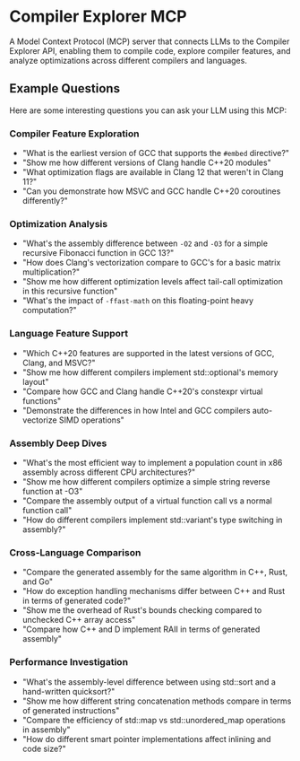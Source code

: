 # Compiler Explorer MCP

A Model Context Protocol (MCP) server that connects LLMs to the Compiler Explorer API, enabling them to compile code, explore compiler features, and analyze optimizations across different compilers and languages.

## Example Questions

Here are some interesting questions you can ask your LLM using this MCP:

### Compiler Feature Exploration
- "What is the earliest version of GCC that supports the `#embed` directive?"
- "Show me how different versions of Clang handle C++20 modules"
- "What optimization flags are available in Clang 12 that weren't in Clang 11?"
- "Can you demonstrate how MSVC and GCC handle C++20 coroutines differently?"

### Optimization Analysis
- "What's the assembly difference between `-O2` and `-O3` for a simple recursive Fibonacci function in GCC 13?"
- "How does Clang's vectorization compare to GCC's for a basic matrix multiplication?"
- "Show me how different optimization levels affect tail-call optimization in this recursive function"
- "What's the impact of `-ffast-math` on this floating-point heavy computation?"

### Language Feature Support
- "Which C++20 features are supported in the latest versions of GCC, Clang, and MSVC?"
- "Show me how different compilers implement std::optional's memory layout"
- "Compare how GCC and Clang handle C++20's constexpr virtual functions"
- "Demonstrate the differences in how Intel and GCC compilers auto-vectorize SIMD operations"

### Assembly Deep Dives
- "What's the most efficient way to implement a population count in x86 assembly across different CPU architectures?"
- "Show me how different compilers optimize a simple string reverse function at -O3"
- "Compare the assembly output of a virtual function call vs a normal function call"
- "How do different compilers implement std::variant's type switching in assembly?"

### Cross-Language Comparison
- "Compare the generated assembly for the same algorithm in C++, Rust, and Go"
- "How do exception handling mechanisms differ between C++ and Rust in terms of generated code?"
- "Show me the overhead of Rust's bounds checking compared to unchecked C++ array access"
- "Compare how C++ and D implement RAII in terms of generated assembly"

### Performance Investigation
- "What's the assembly-level difference between using std::sort and a hand-written quicksort?"
- "Show me how different string concatenation methods compare in terms of generated instructions"
- "Compare the efficiency of std::map vs std::unordered_map operations in assembly"
- "How do different smart pointer implementations affect inlining and code size?"
